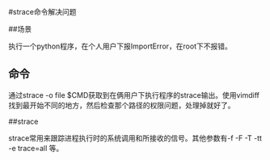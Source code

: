 #strace命令解决问题

##场景

执行一个python程序，在个人用户下报ImportError，在root下不报错。

## 命令

通过strace -o file $CMD获取到在俩用户下执行程序的strace输出。使用vimdiff找到最开始不同的地方，然后检查那个路径的权限问题，处理掉就好了。

##strace

strace常用来跟踪进程执行时的系统调用和所接收的信号。其他参数有-f -F    -T -tt -e trace=all 等。
